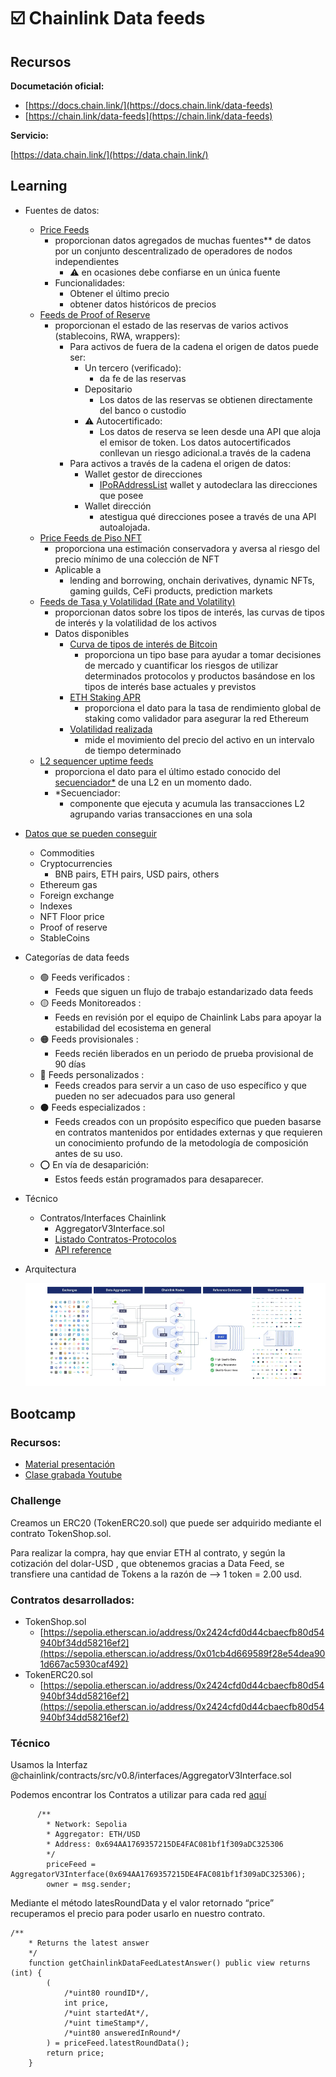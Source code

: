 # ☑️ Chainlink Data feeds

## Recursos

**Documetación oficial:** 

- [https://docs.chain.link/](https://docs.chain.link/data-feeds)
- [https://chain.link/data-feeds](https://chain.link/data-feeds)

**Servicio:** 

[https://data.chain.link/](https://data.chain.link/)

## Learning

- Fuentes de datos:
    - [Price Feeds](https://docs.chain.link/data-feeds#price-feeds)
        - proporcionan datos agregados de muchas fuentes** de datos por un conjunto descentralizado de operadores de nodos independientes
            - ⚠️ en ocasiones debe confiarse en un única fuente
        - Funcionalidades:
            - Obtener el último precio
            - obtener datos históricos de precios
    - [Feeds de Proof of Reserve](https://docs.chain.link/data-feeds#proof-of-reserve-feeds)
        - proporcionan el estado de las reservas de varios activos (stablecoins, RWA, wrappers):
            - Para activos de fuera de la cadena el origen de datos puede ser:
                - Un tercero (verificado):
                    - da fe de las reservas
                - Depositario
                    - Los datos de las reservas se obtienen directamente del banco o custodio
                - ⚠️ Autocertificado:
                    - Los datos de reserva se leen desde una API que aloja el emisor de token. Los datos autocertificados conllevan un riesgo adicional.a través de la cadena
            - Para activos a través de la cadena el origen de datos:
                - Wallet gestor de direcciones
                    - [IPoRAddressList](https://github.com/smartcontractkit/chainlink/blob/develop/contracts/src/v0.8/interfaces/PoRAddressList.sol) wallet y autodeclara las direcciones que posee
                - Wallet dirección
                    - atestigua qué direcciones posee a través de una API autoalojada.
    - [Price Feeds de Piso NFT](https://docs.chain.link/data-feeds#nft-floor-price-feeds)
        - proporciona una estimación conservadora y aversa al riesgo del precio mínimo de una colección de NFT
        - Aplicable a
            - lending and borrowing, onchain derivatives, dynamic NFTs, gaming guilds, CeFi products, prediction markets
    - [Feeds de Tasa y Volatilidad (Rate and Volatility)](https://docs.chain.link/data-feeds#rate-and-volatility-feeds)
        - proporcionan datos sobre los tipos de interés, las curvas de tipos de interés y la volatilidad de los activos
        - Datos disponibles
            - [Curva de tipos de interés de Bitcoin](https://docs.chain.link/data-feeds/rates-feeds#bitcoin-interest-rate-curve)
                - proporciona un tipo base para ayudar a tomar decisiones de mercado y cuantificar los riesgos de utilizar determinados protocolos y productos basándose en los tipos de interés base actuales y previstos
            - [ETH Staking APR](https://docs.chain.link/data-feeds/rates-feeds#eth-staking-apr)
                - proporciona el dato para la tasa de rendimiento global de staking como validador para asegurar la red Ethereum
            - [Volatilidad realizada](https://docs.chain.link/data-feeds/rates-feeds#realized-volatility)
                - mide el movimiento del precio del activo en un intervalo de tiempo determinado
    - [L2 sequencer uptime feeds](https://docs.chain.link/data-feeds#l2-sequencer-uptime-feeds)
        - proporciona el dato para el último estado conocido del [secuenciador*](https://community.optimism.io/docs/protocol/2-rollup-protocol/) de una L2 en un momento dado.
        - *Secuenciador:
            - componente que ejecuta y acumula las transacciones L2 agrupando varias transacciones en una sola
- [Datos que se pueden conseguir](https://data.chain.link/)
    - Commodities
    - Cryptocurrencies
        - BNB pairs, ETH pairs, USD pairs, others
    - Ethereum gas
    - Foreign exchange
    - Indexes
    - NFT Floor price
    - Proof of reserve
    - StableCoins
- Categorías de data feeds
    - 🟢 Feeds verificados :
        - Feeds que siguen un flujo de trabajo estandarizado data feeds
    - 🟡 Feeds Monitoreados :
        - Feeds en revisión por el equipo de Chainlink Labs para apoyar la estabilidad del ecosistema en general
    - 🟠 Feeds provisionales :
        - Feeds recién liberados en un periodo de prueba provisional de 90 días
    - 🔵 Feeds personalizados :
        - Feeds creados para servir a un caso de uso específico y que pueden no ser adecuados para uso general
    - ⚫ Feeds especializados :
        - Feeds creados con un propósito específico que pueden basarse en contratos mantenidos por entidades externas y que requieren un conocimiento profundo de la metodología de composición antes de su uso.
    - ⭕ En vía de desaparición:
        - Estos feeds están programados para desaparecer.
- Técnico
    - Contratos/Interfaces Chainlink
        - AggregatorV3Interface.sol
        - [Listado Contratos-Protocolos](https://docs.chain.link/data-feeds/price-feeds/addresses?network=ethereum&page=1)
        - [API reference](https://docs.chain.link/data-feeds/api-reference)
- Arquitectura
    
    ![Untitled](%E2%98%91%EF%B8%8F%20Chainlink%20Data%20feeds%20a8fa1dd1119e48e9a77dd15e7d293663/Untitled.png)
    

## Bootcamp

### Recursos:

- [Material presentación](https://docs.google.com/presentation/d/e/2PACX-1vSWSZfMuNAjQrRFEsUXZad1j-1POA_XlGpsXfy0uQmwAhFjBxyysJ8Y8xKL18FGu77NXFfovotT90F2/pub?start=false&loop=false&delayms=3000&slide=id.g2acdc1ce0f8_0_0)
- [Clase grabada Youtube](https://www.youtube.com/watch?v=prf1SS1t2hc)

### Challenge

Creamos un ERC20 (TokenERC20.sol) que puede ser adquirido mediante el contrato TokenShop.sol. 

Para realizar la compra, hay que enviar ETH al contrato,  y según la cotización del dolar-USD , que obtenemos gracias a Data Feed, se transfiere una cantidad de Tokens a la razón de —> 1 token = 2.00 usd.

### Contratos desarrollados:

- TokenShop.sol
    - [https://sepolia.etherscan.io/address/0x2424cfd0d44cbaecfb80d54940bf34dd58216ef2](https://sepolia.etherscan.io/address/0x01cb4d669589f28e54dea901d667ac5930caf492)
- TokenERC20.sol
    - [https://sepolia.etherscan.io/address/0x2424cfd0d44cbaecfb80d54940bf34dd58216ef2](https://sepolia.etherscan.io/address/0x2424cfd0d44cbaecfb80d54940bf34dd58216ef2)

### Técnico

Usamos la Interfaz @chainlink/contracts/src/v0.8/interfaces/AggregatorV3Interface.sol 

Podemos encontrar los Contratos a utilizar para cada red [aquí](https://docs.chain.link/data-feeds/price-feeds/addresses?network=ethereum&page=1) 

```solidity
      /**
        * Network: Sepolia
        * Aggregator: ETH/USD
        * Address: 0x694AA1769357215DE4FAC081bf1f309aDC325306
        */
        priceFeed = AggregatorV3Interface(0x694AA1769357215DE4FAC081bf1f309aDC325306);
        owner = msg.sender;
```

Mediante el método latesRoundData y el valor retornado “price” recuperamos el precio para poder usarlo en nuestro contrato.

```solidity
/**
    * Returns the latest answer
    */
    function getChainlinkDataFeedLatestAnswer() public view returns (int) {
        (
            /*uint80 roundID*/,
            int price,
            /*uint startedAt*/,
            /*uint timeStamp*/,
            /*uint80 answeredInRound*/
        ) = priceFeed.latestRoundData();
        return price;
    }
```